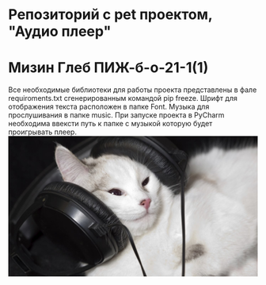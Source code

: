 # Репозиторий с pet проектом, "Аудио плеер"
# Мизин Глеб ПИЖ-б-о-21-1(1)
Все необходимые библиотеки для работы проекта представлены в фале requiroments.txt сгенерированным командой pip freeze.
Шрифт для отображения текста расположен в папке Font.
Музыка для прослушивания в папке music.
При запуске проекта в PyCharm необходима ввексти путь к папке с музыкой которую будет проигрывать плеер.
![Cccat](https://github.com/GlebMizin/Imagenes/blob/master/petcat.jpg)
